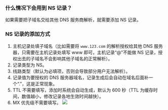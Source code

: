 ### 什么情况下会用到 NS 记录？
如果需要把子域名交给其他 DNS 服务商解析，就需要添加 NS 记录。
### NS 记录的添加方式
1. 主机记录处填子域名（比如需要将 `www.123.com` 的解析授权给其他 DNS 服务器，只需要在主机记录处填写 www 即可，主机记录“@”不能做 NS 记录，授权出去的子域名不会影响其他子域名的正常解析）。
2. 记录类型为 NS。
3. 线路类型（默认为必填项，否则会导致部分用户无法解析）。
4. 记录值为要授权的 DNS 服务器域名，记录生成后会自动在域名后面补一个“.”，这是正常现象。
5. TTL 不需要填写，添加时系统会自动生成，默认为 600 秒（TTL 为缓存时间，数值越小，修改记录各地生效时间越快）。
6. MX 优先级不需要填写。
![](http://imgcache.tce.fsphere.cn/static/mc.qcloudimg.com/static/img/ade89d17313705d405470208397d3a2a/image.png)
